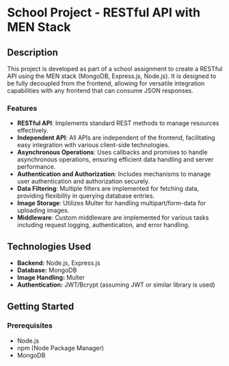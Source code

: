 # School Project - RESTful API with MEN Stack

## Description
This project is developed as part of a school assignment to create a RESTful API using the MEN stack (MongoDB, Express.js, Node.js). It is designed to be fully decoupled from the frontend, allowing for versatile integration capabilities with any frontend that can consume JSON responses.

### Features
- **RESTful API**: Implements standard REST methods to manage resources effectively.
- **Independent API**: All APIs are independent of the frontend, facilitating easy integration with various client-side technologies.
- **Asynchronous Operations**: Uses callbacks and promises to handle asynchronous operations, ensuring efficient data handling and server performance.
- **Authentication and Authorization**: Includes mechanisms to manage user authentication and authorization securely.
- **Data Filtering**: Multiple filters are implemented for fetching data, providing flexibility in querying database entries.
- **Image Storage**: Utilizes Multer for handling multipart/form-data for uploading images.
- **Middleware**: Custom middleware are implemented for various tasks including request logging, authentication, and error handling.

## Technologies Used
- **Backend:** Node.js, Express.js
- **Database:** MongoDB
- **Image Handling:** Multer
- **Authentication:** JWT/Bcrypt (assuming JWT or similar library is used)

## Getting Started

### Prerequisites
- Node.js
- npm (Node Package Manager)
- MongoDB


